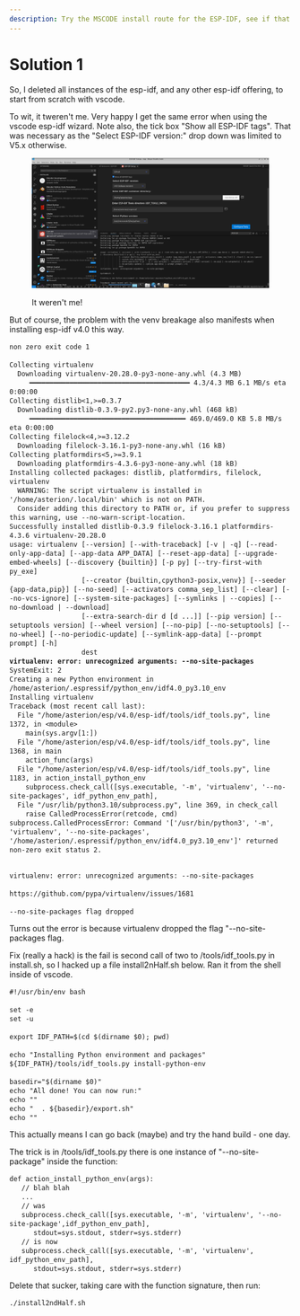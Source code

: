 ```yaml
---
description: Try the MSCODE install route for the ESP-IDF, see if that solves the problem.
---
```


# Solution 1

So, I deleted all instances of the esp-idf, and any other esp-idf offering, to start from scratch with vscode. &#x20;

To wit, it tweren't me.  Very happy I get the same error when using the vscode esp-idf wizard.  Note also, the tick box "Show all ESP-IDF tags".  That was necessary as the "Select ESP-IDF version:" drop down was limited to V5.x otherwise.

<figure><img src="../.gitbook/assets/esp-idf 4.0 broken.png" alt=""><figcaption><p>It weren't me!</p></figcaption></figure>

But of course, the problem with the venv breakage also manifests when installing esp-idf v4.0 this way.

<pre><code>non zero exit code 1

Collecting virtualenv
  Downloading virtualenv-20.28.0-py3-none-any.whl (4.3 MB)
     ━━━━━━━━━━━━━━━━━━━━━━━━━━━━━━━━━━━━━━━━ 4.3/4.3 MB 6.1 MB/s eta 0:00:00
Collecting distlib&#x3C;1,>=0.3.7
  Downloading distlib-0.3.9-py2.py3-none-any.whl (468 kB)
     ━━━━━━━━━━━━━━━━━━━━━━━━━━━━━━━━━━━━━━━ 469.0/469.0 KB 5.8 MB/s eta 0:00:00
Collecting filelock&#x3C;4,>=3.12.2
  Downloading filelock-3.16.1-py3-none-any.whl (16 kB)
Collecting platformdirs&#x3C;5,>=3.9.1
  Downloading platformdirs-4.3.6-py3-none-any.whl (18 kB)
Installing collected packages: distlib, platformdirs, filelock, virtualenv
  WARNING: The script virtualenv is installed in '/home/asterion/.local/bin' which is not on PATH.
  Consider adding this directory to PATH or, if you prefer to suppress this warning, use --no-warn-script-location.
Successfully installed distlib-0.3.9 filelock-3.16.1 platformdirs-4.3.6 virtualenv-20.28.0
usage: virtualenv [--version] [--with-traceback] [-v | -q] [--read-only-app-data] [--app-data APP_DATA] [--reset-app-data] [--upgrade-embed-wheels] [--discovery {builtin}] [-p py] [--try-first-with py_exe]
                  [--creator {builtin,cpython3-posix,venv}] [--seeder {app-data,pip}] [--no-seed] [--activators comma_sep_list] [--clear] [--no-vcs-ignore] [--system-site-packages] [--symlinks | --copies] [--no-download | --download]
                  [--extra-search-dir d [d ...]] [--pip version] [--setuptools version] [--wheel version] [--no-pip] [--no-setuptools] [--no-wheel] [--no-periodic-update] [--symlink-app-data] [--prompt prompt] [-h]
                  dest
<strong>virtualenv: error: unrecognized arguments: --no-site-packages
</strong>SystemExit: 2
Creating a new Python environment in /home/asterion/.espressif/python_env/idf4.0_py3.10_env
Installing virtualenv
Traceback (most recent call last):
  File "/home/asterion/esp/v4.0/esp-idf/tools/idf_tools.py", line 1372, in &#x3C;module>
    main(sys.argv[1:])
  File "/home/asterion/esp/v4.0/esp-idf/tools/idf_tools.py", line 1368, in main
    action_func(args)
  File "/home/asterion/esp/v4.0/esp-idf/tools/idf_tools.py", line 1183, in action_install_python_env
    subprocess.check_call([sys.executable, '-m', 'virtualenv', '--no-site-packages', idf_python_env_path],
  File "/usr/lib/python3.10/subprocess.py", line 369, in check_call
    raise CalledProcessError(retcode, cmd)
subprocess.CalledProcessError: Command '['/usr/bin/python3', '-m', 'virtualenv', '--no-site-packages', '/home/asterion/.espressif/python_env/idf4.0_py3.10_env']' returned non-zero exit status 2.

</code></pre>



```
virtualenv: error: unrecognized arguments: --no-site-packages

https://github.com/pypa/virtualenv/issues/1681

--no-site-packages flag dropped
```

Turns out the error is because virtualenv dropped the flag "--no-site-packages flag.

Fix (really a hack) is the fail is second call of two to /tools/idf\_tools.py in install.sh, so I hacked up a file install2nHalf.sh below. Ran it from the shell inside of vscode.

```
#!/usr/bin/env bash

set -e
set -u

export IDF_PATH=$(cd $(dirname $0); pwd)

echo "Installing Python environment and packages"
${IDF_PATH}/tools/idf_tools.py install-python-env

basedir="$(dirname $0)"
echo "All done! You can now run:"
echo ""
echo "  . ${basedir}/export.sh"
echo ""
```

This actually means I can go back (maybe) and try the hand build - one day.

The trick is in /tools/idf\_tools.py there is one instance of "--no-site-package" inside the function:

```
def action_install_python_env(args):
   // blah blah
   ...
   // was
   subprocess.check_call([sys.executable, '-m', 'virtualenv', '--no-site-package',idf_python_env_path],
      stdout=sys.stdout, stderr=sys.stderr)
   // is now
   subprocess.check_call([sys.executable, '-m', 'virtualenv', idf_python_env_path],
      stdout=sys.stdout, stderr=sys.stderr)
```

Delete that sucker, taking care with the function signature, then run:

```
./install2ndHalf.sh
```



